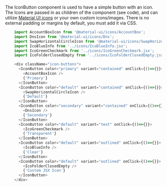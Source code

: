The IconButton component is used to have a simple button with an icon. The Icons are passed in as children of the component (see code), and can utilize [Material UI icons](https://material-ui.com/components/material-icons/) or your own custom icons/images. There is no external padding or margins by default, you must add it via CSS.

```js
    import AccountBoxIcon from '@material-ui/icons/AccountBox';
    import DnsIcon from '@material-ui/icons/Dns';
    import SwapHorizontalCircleIcon from '@material-ui/icons/SwapHorizontalCircle';
    import IcoBlueInfo from '../icons/IcoBlueInfo.jsx';
    import IcoGreenCheckmark from '../icons/IcoGreenCheckmark.jsx';
    import IcoFolderClosedEmpty from '../icons/IcoFolderClosedEmpty.jsx';

    <div className="icon-buttons">
      <IconButton color="primary" variant="contained" onClick={()=>{}}>
        <AccountBoxIcon />
        {'Primary'}
      </IconButton>
      <IconButton color="default" variant="contained" onClick={()=>{}}>
        <SwapHorizontalCircleIcon />
        {'Default'}
      </IconButton>
      <IconButton color="secondary" variant="contained" onClick={()=>{}}>
        <DnsIcon />
        {'Secondary'}
      </IconButton>
      <IconButton color="default" variant="text" onClick={()=>{}}>
        <IcoGreenCheckmark />
        {'Transparent'}
      </IconButton>
      <IconButton color="default" variant="outlined" onClick={()=>{}}>
        <IcoBlueInfo />
        {'Clear'}
      </IconButton>
      <IconButton color="default" variant="outlined" onClick={()=>{}}>
        <IcoFolderClosedEmpty />
        {'Custom JSX Icon'}
      </IconButton>
    </div>
```